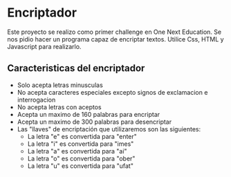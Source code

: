 <h1>Encriptador</h1>
Este proyecto se realizo como primer challenge en One Next Education.
Se nos pidio hacer un programa capaz de encriptar textos.
Utilice Css, HTML y Javascript para realizarlo.
<h2>Caracteristicas del encriptador</h2>

+ Solo acepta letras minusculas
+ No acepta caracteres especiales excepto signos de exclamacion e interrogacion
+ No acepta letras con aceptos
+ Acepta un maximo de 160 palabras para encriptar
+ Acepta un maximo de 300 palabras para desencriptar
+ Las "llaves" de encriptación que utilizaremos son las siguientes:
  - La letra "e" es convertida para "enter"
  - La letra "i" es convertida para "imes"
  - La letra "a" es convertida para "ai"
  - La letra "o" es convertida para "ober"
  - La letra "u" es convertida para "ufat"
